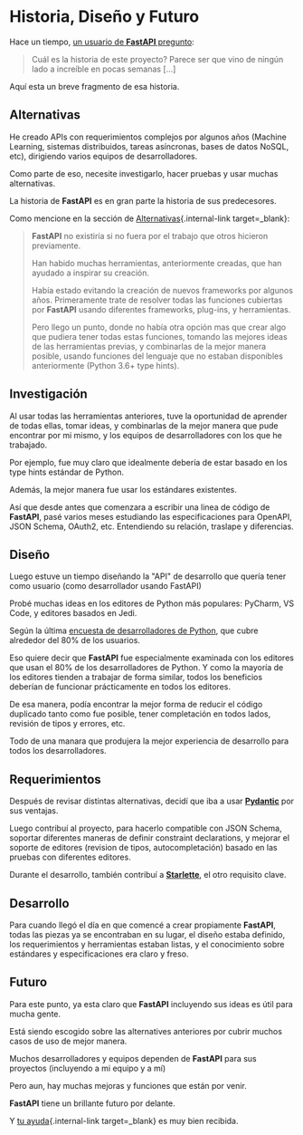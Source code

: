# Historia, Diseño y Futuro

Hace un tiempo, <a href="https://github.com/tiangolo/fastapi/issues/3#issuecomment-454956920" class="external-link" target="_blank">un usuario de **FastAPI** pregunto</a>:

> Cuál es la historia de este proyecto? Parece ser que vino de ningún lado a increíble en pocas semanas [...]

Aquí esta un breve fragmento de esa historia.

## Alternativas

He creado APIs con requerimientos complejos por algunos años (Machine Learning, sistemas distribuidos, tareas asíncronas, bases de datos NoSQL, etc), dirigiendo varios equipos de desarrolladores.

Como parte de eso, necesite investigarlo, hacer pruebas y usar muchas alternativas.

La historia de **FastAPI** es en gran parte la historia de sus predecesores.

Como mencione en la sección de [Alternativas](alternatives.md){.internal-link target=_blank}:

<blockquote markdown="1">

**FastAPI** no existiría si no fuera por el trabajo que otros hicieron previamente.

Han habido muchas herramientas, anteriormente creadas, que han ayudado a inspirar su creación.

Había estado evitando la creación de nuevos frameworks por algunos años. Primeramente trate de resolver todas las funciones cubiertas por **FastAPI** usando diferentes frameworks, plug-ins, y herramientas.

Pero llego un punto, donde no había otra opción mas que crear algo que pudiera tener todas estas funciones, tomando las mejores ideas de las herramientas previas, y combinarlas de la mejor manera posible, usando funciones del lenguaje que no estaban disponibles anteriormente (Python 3.6+ type hints).

</blockquote>

## Investigación

Al usar todas las herramientas anteriores, tuve la oportunidad de aprender de todas ellas, tomar ideas, y combinarlas de la mejor manera que pude encontrar por mi mismo, y los equipos de desarrolladores con los que he trabajado.

Por ejemplo, fue muy claro que idealmente debería de estar basado en los type hints estándar de Python.

Además, la mejor manera fue usar los estándares existentes.

Así que desde antes que comenzara a escribir una linea de código de **FastAPI**, pasé varios meses estudiando las especificaciones para OpenAPI, JSON Schema, OAuth2, etc. Entendiendo su relación, traslape y diferencias.

## Diseño

Luego estuve un tiempo diseñando la "API" de desarrollo que quería tener como usuario (como desarrollador usando FastAPI)

Probé muchas ideas en los editores de Python más populares: PyCharm, VS Code, y editores basados en Jedi.

Según la última <a href="https://www.jetbrains.com/research/python-developers-survey-2018/#development-tools" class="external-link" target="_blank">encuesta de desarrolladores de Python</a>, que cubre alrededor del 80% de los usuarios.

Eso quiere decir que **FastAPI** fue especialmente examinada con los editores que usan el 80% de los desarrolladores de Python. Y como la mayoría de los editores tienden a trabajar de forma similar, todos los beneficios deberían de funcionar prácticamente en todos los editores.

De esa manera, podía encontrar la mejor forma de reducir el código duplicado tanto como fue posible, tener completación en todos lados, revisión de tipos y errores, etc.

Todo de una manara que produjera la mejor experiencia de desarrollo para todos los desarrolladores.

## Requerimientos

Después de revisar distintas alternativas, decidí que iba a usar <a href="https://pydantic-docs.helpmanual.io/" class="external-link" target="_blank">**Pydantic**</a> por sus ventajas.

Luego contribuí al proyecto, para hacerlo compatible con JSON Schema, soportar diferentes maneras de definir constraint declarations, y mejorar el soporte de editores (revision de tipos, autocompletación) basado en las pruebas con diferentes editores.

Durante el desarrollo, también contribuí a <a href="https://www.starlette.io/" class="external-link" target="_blank">**Starlette**</a>, el otro requisito clave.

## Desarrollo

Para cuando llegó el día en que comencé a crear propiamente **FastAPI**, todas las piezas ya se encontraban en su lugar, el diseño estaba definido, los requerimientos y herramientas estaban listas, y el conocimiento sobre estándares y especificaciones era claro y freso.

## Futuro

Para este punto, ya esta claro que **FastAPI** incluyendo sus ideas es útil para mucha gente.

Está siendo escogido sobre las alternatives anteriores por cubrir muchos casos de uso de mejor manera.

Muchos desarrolladores y equipos dependen de **FastAPI** para sus proyectos (incluyendo a mi equipo y a mí)

Pero aun, hay muchas mejoras y funciones que están por venir.

**FastAPI** tiene un brillante futuro por delante.

Y [tu ayuda](help-fastapi.md){.internal-link target=_blank} es muy bien recibida.
